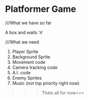 # Platformer Game
///What we have so far

A box and walls :V










///What we need 

1. Player Sprite
2. Background Sprite 
3. Movement code
4. Camera tracking code 
5. A.I. code 
6. Enemy Sprites
7. Music (not top priority right now)
  >>>Thats all for now<<<
